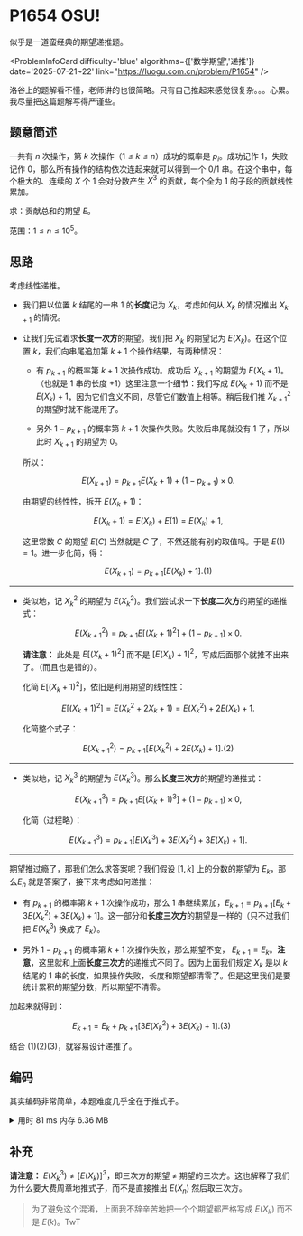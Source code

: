 # P1654 OSU!

似乎是一道蛮经典的期望递推题。

<ProblemInfoCard
  difficulty='blue'
  algorithms={['数学期望','递推']}
  date='2025-07-21~22'
  link="https://luogu.com.cn/problem/P1654"
/>

洛谷上的题解看不懂，老师讲的也很简略。只有自己推起来感觉很复杂。。。心累。我尽量把这篇题解写得严谨些。

## 题意简述

一共有 $n$ 次操作，第 $k$ 次操作（$1\le k\le n$）成功的概率是 $p_i$。成功记作 $1$，失败记作 $0$，那么所有操作的结构依次连起来就可以得到一个 $0/1$ 串。在这个串中，每个极大的、连续的 $X$ 个 $1$ 会对分数产生 $X^3$ 的贡献，每个全为 $1$ 的子段的贡献线性累加。

求：贡献总和的期望 $E$。

范围：$1\le n\le10^5$。

## 思路

考虑线性递推。

- 我们把以位置 $k$ 结尾的一串 $1$ 的**长度**记为 $X_k$，考虑如何从 $X_k$ 的情况推出 $X_{k+1}$ 的情况。

- 让我们先试着求**长度一次方**的期望。我们把 $X_k$ 的期望记为 $E(X_k)$。在这个位置 $k$，我们向串尾追加第 $k+1$ 个操作结果，有两种情况：
  
  - 有 $p_{k+1}$ 的概率第 $k+1$ 次操作成功。成功后 $X_{k+1}$ 的期望为 $E(X_k+1)$。（也就是 $1$ 串的长度 $+1$）这里注意一个细节：我们写成 $E(X_k+1)$ 而不是 $E(X_k)+1$，因为它们含义不同，尽管它们数值上相等。稍后我们推 $X^2_{k+1}$ 的期望时就不能混用了。
  
  - 另外 $1-p_{k+1}$ 的概率第 $k+1$ 次操作失败。失败后串尾就没有 $1$ 了，所以此时 $X_{k+1}$ 的期望为 $0$。
  
  所以：
  
  $$
  E(X_{k+1})=p_{k+1}E(X_k+1)+(1-p_{k+1})\times0.
  $$
  
  由期望的线性性，拆开 $E(X_k+1)$：
  
  $$
  E(X_k+1)=E(X_k)+E(1)=E(X_k)+1,
  $$
  
  这里常数 $C$ 的期望 $E(C)$ 当然就是 $C$ 了，不然还能有别的取值吗。于是 $E(1)=1$。进一步化简，得：
  
  $$
  E(X_{k+1})=p_{k+1}[E(X_k)+1].(1)
  $$

---

- 类似地，记 $X_k^2$ 的期望为 $E(X_k^2)$。我们尝试求一下**长度二次方**的期望的递推式：
  
  $$
  E(X_{k+1}^2)=p_{k+1}E[(X_k+1)^2]+(1-p_{k+1})\times0.
  $$
  
  **请注意：** 此处是 $E[(X_k+1)^2]$ 而不是 $[E(X_k)+1]^2$，写成后面那个就推不出来了。（而且也是错的）。
  
  化简 $E[(X_k+1)^2]$，依旧是利用期望的线性性：
  
  $$
  E[(X_k+1)^2]=E(X_k^2+2X_k+1)=E(X_k^2)+2E(X_k)+1.
  $$
  
  化简整个式子：
  
  $$
  E(X_{k+1}^2)=p_{k+1}[E(X_k^2)+2E(X_k)+1].(2)
  $$

---

- 类似地，记 $X_k^3$ 的期望为 $E(X_k^3)$。那么**长度三次方**的期望的递推式：
  
  $$
  E(X_{k+1}^3)=p_{k+1}E[(X_k+1)^3]+(1-p_{k+1})\times0,
  $$
  
  化简（过程略）：
  
  $$
  E(X_{k+1}^3)=p_{k+1}[E(X_k^3)+3E(X_k^2)+3E(X_k)+1].
  $$

---

期望推过瘾了，那我们怎么求答案呢？我们假设 $[1,k]$ 上的分数的期望为 $E_k$，那么$E_n$ 就是答案了，接下来考虑如何递推：

- 有 $p_{k+1}$ 的概率第 $k+1$ 次操作成功，那么 $1$ 串继续累加，$E_{k+1}=p_{k+1}[E_k+3E(X_k^2)+3E(X_k)+1]$。这一部分和**长度三次方**的期望是一样的（只不过我们把 $E(X_k^3)$ 换成了 $E_k$）。

- 另外 $1-p_{k+1}$ 的概率第 $k+1$ 次操作失败，那么期望不变， $E_{k+1}=E_{k}$。**注意**，这里就和上面**长度三次方**的递推式不同了。因为上面我们规定 $X_k$ 是以 $k$ 结尾的 $1$ 串的长度，如果操作失败，长度和期望都清零了。但是这里我们是要统计累积的期望分数，所以期望不清零。

加起来就得到：

$$
E_{k+1}=E_{k}+p_{k+1}[3E(X_{k}^2)+3E(X_{k})+1].(3)
$$

结合 $(1)(2)(3)$，就容易设计递推了。

## 编码

其实编码非常简单，本题难度几乎全在于推式子。

<details>
<summary>用时 81 ms 内存 6.36 MB</summary>
```cpp showLineNumbers
/*
* P1654 OSU!
* 数学期望
*/
#include <bits/stdc++.h>
using namespace std;
typedef long double Float;
const int MAXN = 1e5;
Float p[MAXN + 1], E1[MAXN + 1], E2[MAXN + 1], ans[MAXN + 1];
int main() {
    int n;
    cin >> n;
    for (int k = 1; k <= n; k++) {
        cin >> p[k];
        E1[k] = p[k] * (E1[k - 1] + 1);
        E2[k] = p[k] * (E2[k - 1] + 2 * E1[k - 1] + 1);
        ans[k] = ans[k - 1] + p[k] * (3 * E2[k - 1] + 3 * E1[k - 1] + 1);
    }
    printf("%.1Lf", ans[n]);
    return 0;
}
```
</details>

## 补充

**请注意：** $E(X_k^3)\not=[E(X_k)]^3$，即三次方的期望 $\not=$ 期望的三次方。这也解释了我们为什么要大费周章地推式子，而不是直接推出 $E(X_n)$ 然后取三次方。

> 为了避免这个混淆，上面我不辞辛苦地把一个个期望都严格写成 $E(X_k)$ 而不是 $E(k)$。TwT
